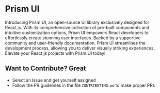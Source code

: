 # Prism UI

Introducing Prism UI, an open-source UI library exclusively designed for React.js. With its comprehensive collection of pre-built components and intuitive customization options, Prism UI empowers React developers to effortlessly create stunning user interfaces. Backed by a supportive community and user-friendly documentation, Prism UI streamlines the development process, allowing you to deliver visually striking experiences. Elevate your React.js projects with Prism UI today!

## Want to Contribute? Great

- Select an Issue and get yourself assigned
- Follow the PR guidelines in the file `CONTRIBUTING.md` to make proper PRs
  